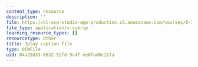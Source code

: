 ```yaml
---
content_type: resource
description: ''
file: https://ol-ocw-studio-app-production.s3.amazonaws.com/courses/8-333-statistical-mechanics-i-statistical-mechanics-of-particles-fall-2013/04a25d33663252fd9c47ee0fad0c11fa_6gMgNriK1Nk.vtt
file_type: application/x-subrip
learning_resource_types: []
resourcetype: Other
title: 3play caption file
type: OCWFile
uid: 04a25d33-6632-52fd-9c47-ee0fad0c11fa
---
```

